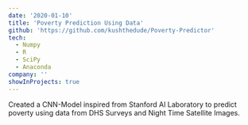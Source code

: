 ```yaml
---
date: '2020-01-10'
title: 'Poverty Prediction Using Data'
github: 'https://github.com/kushthedude/Poverty-Predictor'
tech:
  - Numpy
  - R
  - SciPy
  - Anaconda
company: ''
showInProjects: true
---
```


Created a CNN-Model inspired from Stanford AI Laboratory to predict poverty using data from DHS Surveys and Night Time Satellite Images.